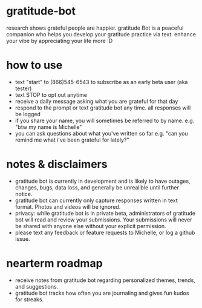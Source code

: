 # gratitude-bot
research shows grateful people are happier.
gratitude Bot is a peaceful companion who helps you develop your gratitude practice via text. 
enhance your vibe by appreciating your life more :D

# how to use 
- text "start" to (866)545-6543 to subscribe as an early beta user (aka tester)
- text STOP to opt out anytime
- receive a daily message asking what you are grateful for that day
- respond to the prompt or text gratitude bot any time. all responses will be logged
- if you share your name, you will sometimes be referred to by name. e.g. "btw my name is Michelle"
- you can ask questions about what you've written so far e.g. "can you remind me what i've been grateful for lately?"

# notes & disclaimers
- gratitude bot is currently in development and is likely to have outages, changes, bugs, data loss, and generally be unrealible until further notice.
- gratitude bot can currently only capture responses written in text format. Photos and videos will be ignored.
- privacy: while gratitude bot is in private beta, administrators of gratitude bot will read and review your submissions. Your submissions will never be shared with anyone else without your explicit permission.
- please text any feedback or feature requests to Michelle, or log a github issue.

# nearterm roadmap
- receive notes from gratitude bot regarding personalized themes, trends, and suggestions.
- gratitude bot tracks how often you are journaling and gives fun kudos for streaks.
